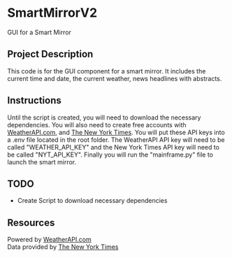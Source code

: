 # SmartMirrorV2
GUI for a Smart Mirror

## Project Description
This code is for the GUI component for a smart mirror. It includes the current time and date, the current weather, news headlines with abstracts.

## Instructions
Until the script is created, you will need to download the necessary dependencies. You will also need to create free accounts with [WeatherAPI.com](https://www.weatherapi.com/),
and [The New York Times](https://developer.nytimes.com). You will put these API keys into a .env file located in the root folder. The WeatherAPI API key will need to be called "WEATHER_API_KEY" and the New York Times API key will need to be called "NYT_API_KEY". Finally you will run the "mainframe.py" file to launch the smart mirror.

## TODO
- Create Script to download necessary dependencies

## Resources
Powered by [WeatherAPI.com](https://www.weatherapi.com/)  
Data provided by [The New York Times](https://developer.nytimes.com)
